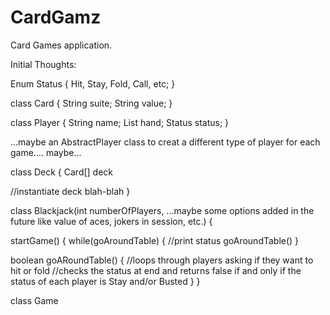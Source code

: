 # CardGamz
Card Games application. 

Initial Thoughts:

Enum Status {
Hit,
Stay,
Fold,
Call, etc; 
}

class Card {
String suite;
String value;
}

class Player {
  String name;
  List<Card> hand;
  Status status;
}
  
 ...maybe an AbstractPlayer class to creat a different type of player for each game.... maybe...
  
class Deck {
  Card[] deck
  
  //instantiate deck blah-blah
}

class Blackjack(int numberOfPlayers, ...maybe some options added in the future like value of aces, jokers in session, etc.) {
  
  startGame() {
    while(goAroundTable) {
      //print status
      goAroundTable()
  }
  
  boolean goARoundTable() {
    //loops through players asking if they want to hit or fold
    //checks the status at end and returns false if and only if the status of each player is Stay and/or Busted
  }
}

class Game

